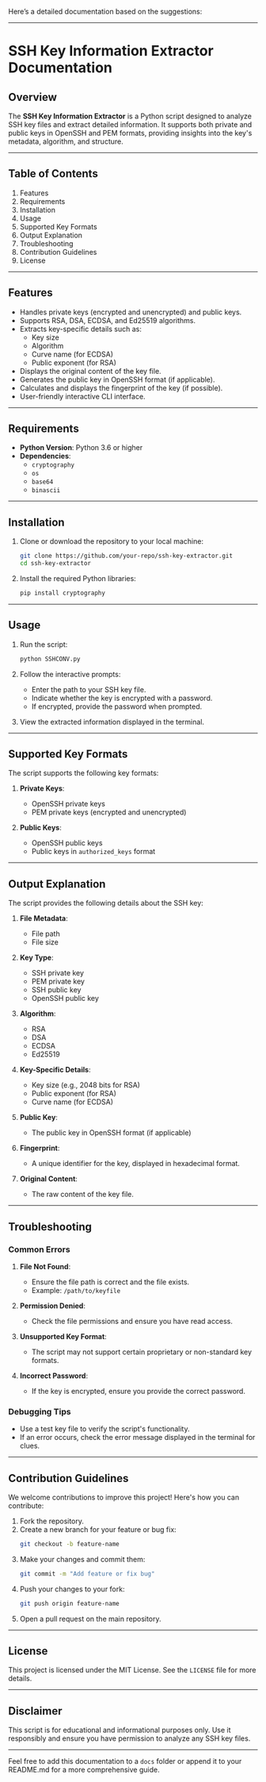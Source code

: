 Here’s a detailed documentation based on the suggestions:

---

# SSH Key Information Extractor Documentation

## Overview

The **SSH Key Information Extractor** is a Python script designed to analyze SSH key files and extract detailed information. It supports both private and public keys in OpenSSH and PEM formats, providing insights into the key's metadata, algorithm, and structure.

---

## Table of Contents

1. Features
2. Requirements
3. Installation
4. Usage
5. Supported Key Formats
6. Output Explanation
7. Troubleshooting
8. Contribution Guidelines
9. License

---

## Features

- Handles private keys (encrypted and unencrypted) and public keys.
- Supports RSA, DSA, ECDSA, and Ed25519 algorithms.
- Extracts key-specific details such as:
  - Key size
  - Algorithm
  - Curve name (for ECDSA)
  - Public exponent (for RSA)
- Displays the original content of the key file.
- Generates the public key in OpenSSH format (if applicable).
- Calculates and displays the fingerprint of the key (if possible).
- User-friendly interactive CLI interface.

---

## Requirements

- **Python Version**: Python 3.6 or higher
- **Dependencies**:
  - `cryptography`
  - `os`
  - `base64`
  - `binascii`

---

## Installation

1. Clone or download the repository to your local machine:
   ```sh
   git clone https://github.com/your-repo/ssh-key-extractor.git
   cd ssh-key-extractor
   ```

2. Install the required Python libraries:
   ```sh
   pip install cryptography
   ```

---

## Usage

1. Run the script:
   ```sh
   python SSHCONV.py
   ```

2. Follow the interactive prompts:
   - Enter the path to your SSH key file.
   - Indicate whether the key is encrypted with a password.
   - If encrypted, provide the password when prompted.

3. View the extracted information displayed in the terminal.

---

## Supported Key Formats

The script supports the following key formats:

1. **Private Keys**:
   - OpenSSH private keys
   - PEM private keys (encrypted and unencrypted)

2. **Public Keys**:
   - OpenSSH public keys
   - Public keys in `authorized_keys` format

---

## Output Explanation

The script provides the following details about the SSH key:

1. **File Metadata**:
   - File path
   - File size

2. **Key Type**:
   - SSH private key
   - PEM private key
   - SSH public key
   - OpenSSH public key

3. **Algorithm**:
   - RSA
   - DSA
   - ECDSA
   - Ed25519

4. **Key-Specific Details**:
   - Key size (e.g., 2048 bits for RSA)
   - Public exponent (for RSA)
   - Curve name (for ECDSA)

5. **Public Key**:
   - The public key in OpenSSH format (if applicable)

6. **Fingerprint**:
   - A unique identifier for the key, displayed in hexadecimal format.

7. **Original Content**:
   - The raw content of the key file.

---

## Troubleshooting

### Common Errors

1. **File Not Found**:
   - Ensure the file path is correct and the file exists.
   - Example: `/path/to/keyfile`

2. **Permission Denied**:
   - Check the file permissions and ensure you have read access.

3. **Unsupported Key Format**:
   - The script may not support certain proprietary or non-standard key formats.

4. **Incorrect Password**:
   - If the key is encrypted, ensure you provide the correct password.

### Debugging Tips

- Use a test key file to verify the script's functionality.
- If an error occurs, check the error message displayed in the terminal for clues.

---

## Contribution Guidelines

We welcome contributions to improve this project! Here's how you can contribute:

1. Fork the repository.
2. Create a new branch for your feature or bug fix:
   ```sh
   git checkout -b feature-name
   ```
3. Make your changes and commit them:
   ```sh
   git commit -m "Add feature or fix bug"
   ```
4. Push your changes to your fork:
   ```sh
   git push origin feature-name
   ```
5. Open a pull request on the main repository.

---

## License

This project is licensed under the MIT License. See the `LICENSE` file for more details.

---

## Disclaimer

This script is for educational and informational purposes only. Use it responsibly and ensure you have permission to analyze any SSH key files.

--- 

Feel free to add this documentation to a `docs` folder or append it to your README.md for a more comprehensive guide.
